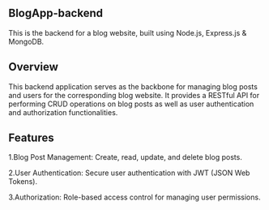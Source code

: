 BlogApp-backend
--------------------

This is the backend for a blog website, built using Node.js, Express.js & MongoDB.

Overview
--------
This backend application serves as the backbone for managing blog posts and users for the corresponding blog website. It provides a RESTful API for performing CRUD operations on blog posts as well as user authentication and authorization functionalities.

Features
--------
1.Blog Post Management: Create, read, update, and delete blog posts.

2.User Authentication: Secure user authentication with JWT (JSON Web Tokens).

3.Authorization: Role-based access control for managing user permissions.
